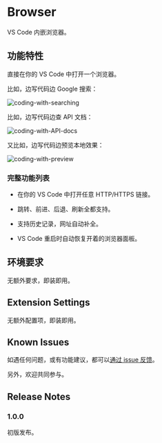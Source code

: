 # Browser

VS Code 内嵌浏览器。

## 功能特性

直接在你的 VS Code 中打开一个浏览器。

比如，边写代码边 Google 搜索：

![coding-with-searching](https://github.com/ayqy/browser/blob/master/snapshots/coding-with-searching.jpg)

比如，边写代码边查 API 文档：

![coding-with-API-docs](https://github.com/ayqy/browser/blob/master/snapshots/coding-with-API-docs.jpg)

又比如，边写代码边预览本地效果：

![coding-with-preview](https://github.com/ayqy/browser/blob/master/snapshots/coding-with-preview.jpg)

### 完整功能列表

- 在你的 VS Code 中打开任意 HTTP/HTTPS 链接。

- 跳转、前进、后退、刷新全都支持。

- 支持历史记录，网址自动补全。

- VS Code 重启时自动恢复开着的浏览器面板。

## 环境要求

无额外要求，即装即用。

## Extension Settings

无额外配置项，即装即用。

## Known Issues

如遇任何问题，或有功能建议，都可以[通过 issue 反馈](https://github.com/ayqy/browser/issues)。

另外，欢迎共同参与。

## Release Notes

### 1.0.0

初版发布。
